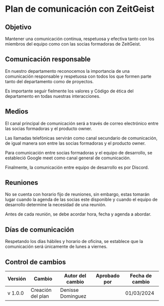 # Plan de comunicación con ZeitGeist

## Objetivo

Mantener una comunicación continua, respetuosa y efectiva tanto con los miembros del equipo como con las socias formadoras de ZeitGeist.

## Comunicación responsable

En nuestro departamento reconocemos la importancia de una comunicación responsable y respetuosa con todos los que formen parte tanto del departamento como de proyectos.

Es importante seguir fielmente los valores y Código de ética del departamento en todas nuestras interacciones.


## Medios

El canal principal de comunicación será a través de correo electrónico entre las socias formadoras y el producto owner.

Las llamadas telefónicas servirán como canal secundario de comunicación, de igual manera son entre las socias formadoras y el producto owner.

Para comunicación entre socias formadoras y el equipo de desarrollo, se estableció Google meet como canal general de comunicación.

Finalmente, la comunicación entre equipo de desarrollo es por Discord.



## Reuniones

No se cuenta con horario fijo de reuniones, sin embargo, estas tomarán lugar cuando la agenda de las socias este disponible y cuando el equipo de desarrollo determine la necesidad de una reunión. 

Antes de cada reunión, se debe acordar hora, fecha y agenda a abordar.

## Días de comunicación
Respetando los días hábiles y horario de oficina, se establece que la comunicación será únicamente de lunes a viernes.


## Control de cambios
| Versión | Cambio | Autor del cambio | Aprobado por | Fecha de cambio |
|---------|--------|------------------|--------------|-----------------|
| v 1.0.0 | Creación del plan |Denisse Dominguez |  | 01/03/2024 |
